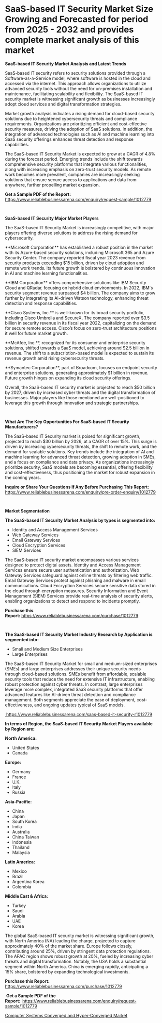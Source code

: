 <p><h1>SaaS-based IT Security Market Size Growing and Forecasted for period from 2025 - 2032 and provides complete market analysis of this market</h1></p><p><strong>SaaS-based IT Security Market Analysis and Latest Trends</strong></p>
<p><p>SaaS-based IT security refers to security solutions provided through a Software-as-a-Service model, where software is hosted in the cloud and accessed via the internet. This approach allows organizations to utilize advanced security tools without the need for on-premises installation and maintenance, facilitating scalability and flexibility. The SaaS-based IT security market is witnessing significant growth as businesses increasingly adopt cloud services and digital transformation strategies.</p><p>Market growth analysis indicates a rising demand for cloud-based security solutions due to heightened cybersecurity threats and compliance requirements. Organizations are prioritizing efficient and cost-effective security measures, driving the adoption of SaaS solutions. In addition, the integration of advanced technologies such as AI and machine learning into SaaS security offerings enhances threat detection and response capabilities.</p><p>The SaaS-based IT Security Market is expected to grow at a CAGR of 4.8% during the forecast period. Emerging trends include the shift towards comprehensive security platforms that integrate various functionalities, along with increasing emphasis on zero-trust security models. As remote work becomes more prevalent, companies are increasingly seeking solutions that ensure secure access to applications and data from anywhere, further propelling market expansion.</p></p>
<p><strong>Get a Sample PDF of the Report:&nbsp;</strong> <a href="https://www.reliablebusinessarena.com/enquiry/request-sample/1012779?utm_campaign=2458&utm_medium=2&utm_source=Github&utm_content=ia&utm_term=15022025&utm_id=saas-based-it-security">https://www.reliablebusinessarena.com/enquiry/request-sample/1012779</a></p>
<p>&nbsp;</p>
<p><strong>SaaS-based IT Security Major Market Players</strong></p>
<p><p>The SaaS-based IT Security Market is increasingly competitive, with major players offering diverse solutions to address the rising demand for cybersecurity. </p><p>**Microsoft Corporation** has established a robust position in the market with its Azure-based security solutions, including Microsoft 365 and Azure Security Center. The company reported fiscal year 2023 revenue from security products exceeding $15 billion, driven by cloud adoption and remote work trends. Its future growth is bolstered by continuous innovation in AI and machine learning functionalities.</p><p>**IBM Corporation** offers comprehensive solutions like IBM Security Cloud and QRadar, focusing on hybrid cloud environments. In 2022, IBM's security segment revenue surpassed $4 billion. The company aims to grow further by integrating its AI-driven Watson technology, enhancing threat detection and response capabilities.</p><p>**Cisco Systems, Inc.** is well-known for its broad security portfolio, including Cisco Umbrella and SecureX. The company reported over $3.5 billion in security revenue in its fiscal year 2022, capitalizing on the demand for secure remote access. Cisco’s focus on zero-trust architecture positions it well for future market growth.</p><p>**McAfee, Inc.**, recognized for its consumer and enterprise security solutions, shifted towards a SaaS model, achieving around $2.5 billion in revenue. The shift to a subscription-based model is expected to sustain its revenue growth amid rising cybersecurity threats.</p><p>**Symantec Corporation**, part of Broadcom, focuses on endpoint security and enterprise solutions, generating approximately $1 billion in revenue. Future growth hinges on expanding its cloud security offerings.</p><p>Overall, the SaaS-based IT security market is projected to reach $50 billion by 2027, driven by increased cyber threats and the digital transformation of businesses. Major players like those mentioned are well-positioned to leverage this growth through innovation and strategic partnerships.</p></p>
<p>&nbsp;</p>
<p><strong>What Are The Key Opportunities For SaaS-based IT Security Manufacturers?</strong></p>
<p><p>The SaaS-based IT Security market is poised for significant growth, projected to reach $30 billion by 2026, at a CAGR of over 15%. This surge is driven by increasing cybersecurity threats, the shift to remote work, and the demand for scalable solutions. Key trends include the integration of AI and machine learning for advanced threat detection, growing adoption in SMEs, and a focus on compliance and data privacy. As organizations increasingly prioritize security, SaaS models are becoming essential, offering flexibility and cost-effectiveness, thus positioning the market for robust expansion in the coming years.</p></p>
<p><strong>Inquire or Share Your Questions If Any Before Purchasing This Report:</strong> <a href="https://www.reliablebusinessarena.com/enquiry/pre-order-enquiry/1012779?utm_campaign=2458&utm_medium=2&utm_source=Github&utm_content=ia&utm_term=15022025&utm_id=saas-based-it-security">https://www.reliablebusinessarena.com/enquiry/pre-order-enquiry/1012779</a></p>
<p>&nbsp;</p>
<p><strong>Market Segmentation</strong></p>
<p><strong>The SaaS-based IT Security Market Analysis by types is segmented into:</strong></p>
<p><ul><li>Identity and Access Management Services</li><li>Web Gateway Services</li><li>Email Gateway Services</li><li>Cloud Encryption Services</li><li>SIEM Services</li></ul></p>
<p><p>The SaaS-based IT security market encompasses various services designed to protect digital assets. Identity and Access Management Services ensure secure user authentication and authorization. Web Gateway Services safeguard against online threats by filtering web traffic. Email Gateway Services protect against phishing and malware in email communications. Cloud Encryption Services secure sensitive data stored in the cloud through encryption measures. Security Information and Event Management (SIEM) Services provide real-time analysis of security alerts, enabling organizations to detect and respond to incidents promptly.</p></p>
<p><strong>Purchase this Report:&nbsp;</strong><a href="https://www.reliablebusinessarena.com/purchase/1012779?utm_campaign=2458&utm_medium=2&utm_source=Github&utm_content=ia&utm_term=15022025&utm_id=saas-based-it-security">https://www.reliablebusinessarena.com/purchase/1012779</a></p>
<p>&nbsp;</p>
<p><strong>The SaaS-based IT Security Market Industry Research by Application is segmented into:</strong></p>
<p><ul><li>Small and Medium Size Enterprises</li><li>Large Enterprises</li></ul></p>
<p><p>The SaaS-based IT Security Market for small and medium-sized enterprises (SMEs) and large enterprises addresses their unique security needs through cloud-based solutions. SMEs benefit from affordable, scalable security tools that reduce the need for extensive IT infrastructure, enabling robust protection against cyber threats. In contrast, large enterprises leverage more complex, integrated SaaS security platforms that offer advanced features like AI-driven threat detection and compliance management. Both segments appreciate the ease of deployment, cost-effectiveness, and ongoing updates typical of SaaS models.</p></p>
<p><a href="https://www.reliablebusinessarena.com/saas-based-it-security-r1012779?utm_campaign=2458&utm_medium=2&utm_source=Github&utm_content=ia&utm_term=15022025&utm_id=saas-based-it-security">&nbsp;https://www.reliablebusinessarena.com/saas-based-it-security-r1012779</a></p>
<p><strong>In terms of Region, the SaaS-based IT Security Market Players available by Region are:</strong></p>
<p>
    <p> <strong> North America: </strong>
        <ul>
            <li>United States</li>
            <li>Canada</li>
        </ul>
        </p> 
    <p> <strong> Europe: </strong>
        <ul>
            <li>Germany</li>
            <li>France</li>
            <li>U.K.</li>
            <li>Italy</li>
            <li>Russia</li>
        </ul>
        </p> 
    <p> <strong> Asia-Pacific: </strong>
        <ul>
            <li>China</li>
            <li>Japan</li>
            <li>South Korea</li>
            <li>India</li>
            <li>Australia</li>
            <li>China Taiwan</li>
            <li>Indonesia</li>
            <li>Thailand</li>
            <li>Malaysia</li>
        </ul>
        </p> 
    <p> <strong> Latin America: </strong>
        <ul>
            <li>Mexico</li>
            <li>Brazil</li>
            <li>Argentina Korea</li>
            <li>Colombia</li>
        </ul>
        </p> 
    <p> <strong> Middle East & Africa: </strong>
        <ul>
            <li>Turkey</li>
            <li>Saudi</li>
            <li>Arabia</li>
            <li>UAE</li>
            <li>Korea</li>
        </ul>
    </p>
    </p>
<p><p>The global SaaS-based IT security market is witnessing significant growth, with North America (NA) leading the charge, projected to capture approximately 40% of the market share. Europe follows closely, contributing around 25%, driven by stringent data protection regulations. The APAC region shows robust growth at 20%, fueled by increasing cyber threats and digital transformation. Notably, the USA holds a substantial segment within North America. China is emerging rapidly, anticipating a 15% share, bolstered by expanding technological investments.</p></p>
<p><strong>Purchase this Report: </strong><a href="https://www.reliablebusinessarena.com/purchase/1012779?utm_campaign=2458&utm_medium=2&utm_source=Github&utm_content=ia&utm_term=15022025&utm_id=saas-based-it-security">https://www.reliablebusinessarena.com/purchase/1012779</a></p>
<p>&nbsp;<strong>Get a Sample PDF of the Report:&nbsp;&nbsp;</strong><a href="https://www.reliablebusinessarena.com/enquiry/request-sample/1012779?utm_campaign=2458&utm_medium=2&utm_source=Github&utm_content=ia&utm_term=15022025&utm_id=saas-based-it-security">https://www.reliablebusinessarena.com/enquiry/request-sample/1012779</a></p>
<p><strong></strong></p>
<p><p><a href="https://github.com/nabadeneme/Market-Research-Report-List-1/blob/main/computer-systems-converged-and-hyper-converged-market.md?utm_campaign=2458&utm_medium=2&utm_source=Github&utm_content=ia&utm_term=15022025&utm_id=saas-based-it-security">Computer Systems Converged and Hyper-Converged Market</a></p></p>